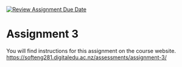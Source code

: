 [![Review Assignment Due Date](https://classroom.github.com/assets/deadline-readme-button-24ddc0f5d75046c5622901739e7c5dd533143b0c8e959d652212380cedb1ea36.svg)](https://classroom.github.com/a/EoVwWP_A)
# Assignment 3

You will find instructions for this assignment on the course website.
https://softeng281.digitaledu.ac.nz/assessments/assignment-3/

